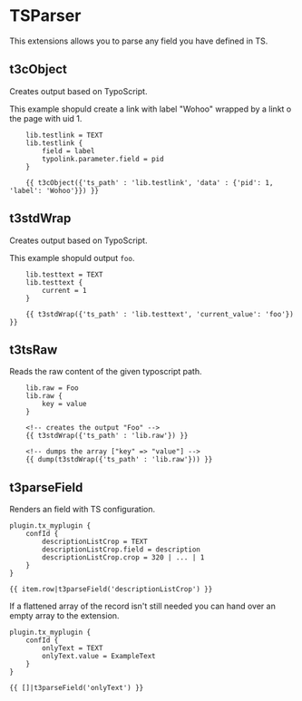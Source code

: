 
# TSParser

This extensions allows you to parse any field you have defined in TS.

## t3cObject

Creates output based on TypoScript.

This example shopuld create a link with label "Wohoo" wrapped by a linkt o the page with uid 1.

```
    lib.testlink = TEXT
    lib.testlink {
        field = label
        typolink.parameter.field = pid
    }
```

```twig
    {{ t3cObject({'ts_path' : 'lib.testlink', 'data' : {'pid': 1, 'label': 'Wohoo'}}) }}
```

## t3stdWrap

Creates output based on TypoScript.

This example shopuld output `foo`.

```
    lib.testtext = TEXT
    lib.testtext {
        current = 1
    }
```

```twig
    {{ t3stdWrap({'ts_path' : 'lib.testtext', 'current_value': 'foo'}) }}
```

## t3tsRaw

Reads the raw content of the given typoscript path.

```
    lib.raw = Foo
    lib.raw {
        key = value
    }
```

```twig
    <!-- creates the output "Foo" -->
    {{ t3stdWrap({'ts_path' : 'lib.raw'}) }}
```

```twig
    <!-- dumps the array ["key" => "value"] -->
    {{ dump(t3stdWrap({'ts_path' : 'lib.raw'})) }}
```

## t3parseField

Renders an field with TS configuration.

```
plugin.tx_myplugin {
    confId {
        descriptionListCrop = TEXT
        descriptionListCrop.field = description
        descriptionListCrop.crop = 320 | ... | 1
    }
}
```

```twig
{{ item.row|t3parseField('descriptionListCrop') }}
```


If a flattened array of the record isn't still needed you can hand over an empty array to the extension.

```
plugin.tx_myplugin {
    confId {
        onlyText = TEXT
        onlyText.value = ExampleText
    }
}
```

```twig
{{ []|t3parseField('onlyText') }}
```

